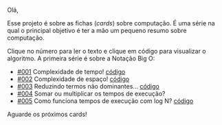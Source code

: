 
Olá,

Esse projeto é sobre as fichas (*cards*) sobre computação. É uma série na qual o principal objetivo é ter a mão um pequeno resumo sobre computação. 

Clique no número para ler o texto e clique em código para visualizar o algoritmo. A primeira série é sobre a Notação Big O:

 - [#001](https://www.orikami.dev/cards/code-card-big-o-notation-time-complexity/) Complexidade de tempo! [código](./code-cards/001.py) 
 - [#002](https://www.orikami.dev/cards/code-card-big-o-notation-space-complexity/) Complexidade de espaço!  [código](./code-cards/002.py) 
 - [#003](https://www.orikami.dev/cards/code-card-big-o-notation-reduce-terms-non-dominant/) Reduzindo termos não dominantes...  [código](./code-cards/003.py) 
 - [#004](https://www.orikami.dev/cards/code-card-big-o-notation-add-vs-multiply/) Somar ou multiplicar os tempos de execução? 
 - [#005](https://www.orikami.dev/cards/code-card-big-o-notation-n-log-runtimes/) Como funciona tempos de execução com log N?  [código](./code-cards/005.py)

Aguarde os próximos cards!